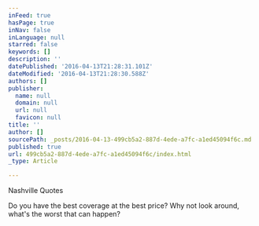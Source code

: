 ```yaml
---
inFeed: true
hasPage: true
inNav: false
inLanguage: null
starred: false
keywords: []
description: ''
datePublished: '2016-04-13T21:28:31.101Z'
dateModified: '2016-04-13T21:28:30.588Z'
authors: []
publisher:
  name: null
  domain: null
  url: null
  favicon: null
title: ''
author: []
sourcePath: _posts/2016-04-13-499cb5a2-887d-4ede-a7fc-a1ed45094f6c.md
published: true
url: 499cb5a2-887d-4ede-a7fc-a1ed45094f6c/index.html
_type: Article

---
```

Nashville Quotes

Do you have the best coverage at the best price? Why not look around, what's the worst that can happen?